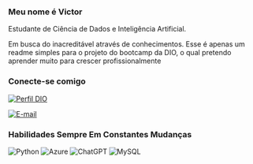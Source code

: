 ### Meu nome é Victor

Estudante de Ciência de Dados e Inteligência Artificial.
 
 Em busca do inacreditável através de conhecimentos.
 Esse é apenas um readme simples para o projeto do bootcamp da DIO, o qual pretendo aprender muito para crescer profissionalmente

### Conecte-se comigo

[![Perfil DIO](https://img.shields.io/badge/-Meu%20Perfil%20na%20DIO-30A3DC?style=for-the-badge)](https://www.dio.me/users/victorhng)

[![E-mail](https://img.shields.io/badge/-Email-000?style=for-the-badge&logo=microsoft-outlook&logoColor=E94D5F)](mailto:victorhng@yahoo.com)

### Habilidades Sempre Em Constantes Mudanças

![Python](https://img.shields.io/badge/python-3670A0?style=for-the-badge&logo=python&logoColor=ffdd54)
![Azure](https://img.shields.io/badge/Azure-blue?style=for-the-badge&logo=microsoft%20azure&logoColor=blue&labelColor=FFFFFF&link=https%3A%2F%2Fimages.app.goo.gl%2FK7PN1jYJd57x4q7A8)
![ChatGPT](https://img.shields.io/badge/chatGPT-74aa9c?style=for-the-badge&logo=openai&logoColor=white)
![MySQL](https://img.shields.io/badge/mysql-4479A1.svg?style=for-the-badge&logo=mysql&logoColor=white)
